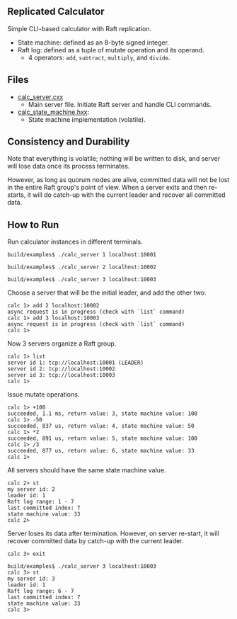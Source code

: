
Replicated Calculator
---------
Simple CLI-based calculator with Raft replication.
* State machine: defined as an 8-byte signed integer.
* Raft log: defined as a tuple of mutate operation and its operand.
    * 4 operators: `add`, `subtract`, `multiply`, and `divide`.

Files
-----
* [calc_server.cxx](calc_server.cxx)
    * Main server file. Initiate Raft server and handle CLI commands.
* [calc_state_machine.hxx](calc_state_machine.hxx):
    * State machine implementation (volatile).

Consistency and Durability
-----
Note that everything is volatile; nothing will be written to disk, and server will lose data once its process terminates.

However, as long as quorum nodes are alive, committed data will not be lost in the entire Raft group's point of view. When a server exits and then re-starts, it will do catch-up with the current leader and recover all committed data.

How to Run
-----
Run calculator instances in different terminals.
```
build/examples$ ./calc_server 1 localhost:10001
```
```
build/examples$ ./calc_server 2 localhost:10002
```
```
build/examples$ ./calc_server 3 localhost:10003
```

Choose a server that will be the initial leader, and add the other two.
```
calc 1> add 2 localhost:10002
async request is in progress (check with `list` command)
calc 1> add 3 localhost:10003
async request is in progress (check with `list` command)
calc 1>
```

Now 3 servers organize a Raft group.
```
calc 1> list
server id 1: tcp://localhost:10001 (LEADER)
server id 2: tcp://localhost:10002
server id 3: tcp://localhost:10003
calc 1>
```

Issue mutate operations.
```
calc 1> +100
succeeded, 1.1 ms, return value: 3, state machine value: 100
calc 1> -50
succeeded, 837 us, return value: 4, state machine value: 50
calc 1> *2
succeeded, 891 us, return value: 5, state machine value: 100
calc 1> /3
succeeded, 877 us, return value: 6, state machine value: 33
calc 1>
```

All servers should have the same state machine value.
```
calc 2> st
my server id: 2
leader id: 1
Raft log range: 1 - 7
last committed index: 7
state machine value: 33
calc 2>
```

Server loses its data after termination. However, on server re-start, it will recover committed data by catch-up with the current leader.
```
calc 3> exit

build/examples$ ./calc_server 3 localhost:10003
calc 3> st
my server id: 3
leader id: 1
Raft log range: 6 - 7
last committed index: 7
state machine value: 33
calc 3>
```